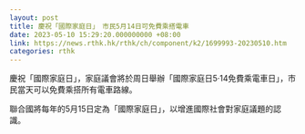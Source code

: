 ```yaml
---
layout: post
title: 慶祝「國際家庭日」　市民5月14日可免費乘搭電車
date: 2023-05-10 15:29:20.000000000 +08:00
link: https://news.rthk.hk/rthk/ch/component/k2/1699993-20230510.htm
categories: rthk
---
```


慶祝「國際家庭日」，家庭議會將於周日舉辦「國際家庭日5‧14免費乘電車日」，市民當天可以免費乘搭所有電車路線。

聯合國將每年的5月15日定為「國際家庭日」，以增進國際社會對家庭議題的認識。

